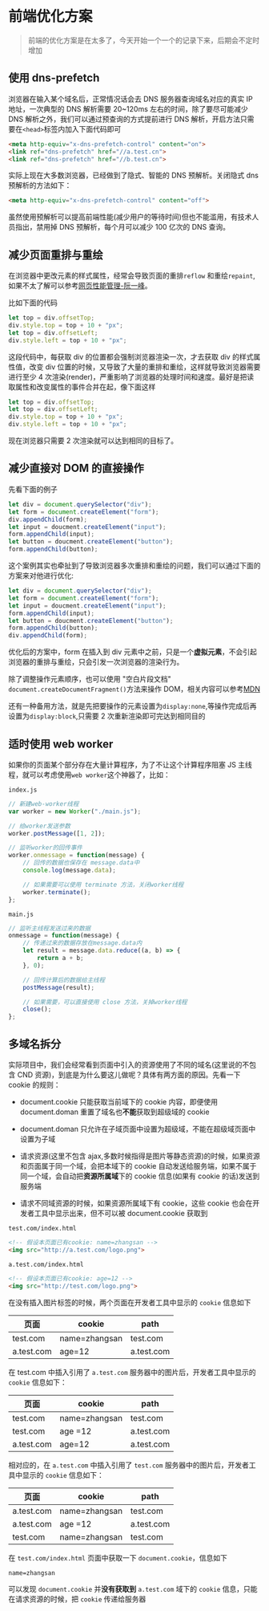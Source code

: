 # 前端优化方案

> 前端的优化方案是在太多了，今天开始一个一个的记录下来，后期会不定时增加

## 使用 dns-prefetch

浏览器在输入某个域名后，正常情况话会去 DNS 服务器查询域名对应的真实 IP 地址，一次典型的 DNS 解析需要 20~120ms 左右的时间，除了要尽可能减少 DNS 解析之外，我们可以通过预查询的方式提前进行 DNS 解析，开启方法只需要在`<head>`标签内加入下面代码即可

```html
<meta http-equiv="x-dns-prefetch-control" content="on">
<link ref="dns-prefetch" href="//a.test.cn">
<link ref="dns-prefetch" href="//b.test.cn">
```

实际上现在大多数浏览器，已经做到了隐式、智能的 DNS 预解析。关闭隐式 dns 预解析的方法如下：

```html
<meta http-equiv="x-dns-prefetch-control" content="off">
```

虽然使用预解析可以提高前端性能(减少用户的等待时间)但也不能滥用，有技术人员指出，禁用掉 DNS 预解析，每个月可以减少 100 亿次的 DNS 查询。

## 减少页面重排与重绘

在浏览器中更改元素的样式属性，经常会导致页面的重排`reflow` 和重绘`repaint`,如果不太了解可以参考[网页性能管理-阮一峰](http://www.ruanyifeng.com/blog/2015/09/web-page-performance-in-depth.html)。

比如下面的代码

```js
let top = div.offsetTop;
div.style.top = top + 10 + "px";
let top = div.offsetLeft;
div.style.left = top + 10 + "px";
```

这段代码中，每获取 div 的位置都会强制浏览器渲染一次，才去获取 div 的样式属性值，改变 div 位置的时候，又导致了大量的重排和重绘，这样就导致浏览器需要进行至少 4 次渲染(render)，严重影响了浏览器的处理时间和速度。最好是把读取属性和改变属性的事件合并在起，像下面这样

```js
let top = div.offsetTop;
let top = div.offsetLeft;
div.style.top = top + 10 + "px";
div.style.left = top + 10 + "px";
```

现在浏览器只需要 2 次渲染就可以达到相同的目标了。

## 减少直接对 DOM 的直接操作

先看下面的例子

```js
let div = document.querySelector("div");
let form = document.createElement("form");
div.appendChild(form);
let input = doucment.createElement("input");
form.appendChild(input);
let button = doucment.createElement("button");
form.appendChild(button);
```

这个案例其实也牵扯到了导致浏览器多次重排和重绘的问题，我们可以通过下面的方案来对他进行优化:

```js
let div = document.querySelector("div");
let form = document.createElement("form");
let input = doucment.createElement("input");
form.appendChild(input);
let button = doucment.createElement("button");
form.appendChild(button);
div.appendChild(form);
```

优化后的方案中，form 在插入到 div 元素中之前，只是一个**虚拟元素**，不会引起浏览器的重排与重绘，只会引发一次浏览器的渲染行为。

除了调整操作元素顺序，也可以使用 "空白片段文档" `document.createDocumentFragment()`方法来操作 DOM，相关内容可以参考[MDN](https://developer.mozilla.org/zh-CN/docs/Web/API/Document/createDocumentFragment)

还有一种备用方法，就是先把要操作的元素设置为`display:none`,等操作完成后再设置为`display:block`,只需要 2 次重新渲染即可完达到相同目的

## 适时使用 web worker

如果你的页面某个部分存在大量计算程序，为了不让这个计算程序阻塞 JS 主线程，就可以考虑使用`web worker`这个神器了，比如：

`index.js`

```js
// 新建web-worker线程
var worker = new Worker("./main.js");

// 给worker发送参数
worker.postMessage([1, 2]);

// 监听worker的回传事件
worker.onmessage = function(message) {
    // 回传的数据也保存在 message.data中
    console.log(message.data);

    // 如果需要可以使用 terminate 方法，关闭worker线程
    worker.terminate();
};
```

`main.js`

```js
// 监听主线程发送过来的数据
onmessage = function(message) {
    // 传递过来的数据存放在message.data内
    let result = message.data.reduce((a, b) => {
        return a + b;
    }, 0);

    // 回传计算后的数据给主线程
    postMessage(result);

    // 如果需要，可以直接使用 close 方法，关掉worker线程
    close();
};
```

## 多域名拆分

实际项目中，我们会经常看到页面中引入的资源使用了不同的域名(这里说的不包含 CND 资源)，到底是为什么要这儿做呢？具体有两方面的原因。先看一下 cookie 的规则：

*   document.cookie 只能获取当前域下的 cookie 内容，即便使用 document.doman 重置了域名也**不能**获取到超级域的 cookie

*   document.doman 只允许在子域页面中设置为超级域，不能在超级域页面中设置为子域

*   请求资源(这里不包含 ajax,多数时候指得是图片等静态资源)的时候，如果资源和页面属于同一个域，会把本域下的 cookie 自动发送给服务端，如果不属于同一个域，会自动把**资源所属域**下的 cookie 信息(如果有 cookie 的话)发送到服务端

*   请求不同域资源的时候，如果资源所属域下有 cookie，这些 cookie 也会在开发者工具中显示出来，但不可以被 document.cookie 获取到

`test.com/index.html`

```html
<!-- 假设本页面已有cookie: name=zhangsan -->
<img src="http://a.test.com/logo.png">
```

`a.test.com/index.html`

```html
<!-- 假设本页面已有cookie: age=12 -->
<img src="http://test.com/logo.png">
```

在没有插入图片标签的时候，两个页面在开发者工具中显示的 `cookie` 信息如下

| 页面       | cookie        | path       |
| ---------- | ------------- | ---------- |
| test.com   | name=zhangsan | test.com   |
| a.test.com | age=12        | a.test.com |

在 test.com 中插入引用了 `a.test.com` 服务器中的图片后，开发者工具中显示的 `cookie` 信息如下：

| 页面       | cookie        | path       |
| ---------- | ------------- | ---------- |
| test.com   | name=zhangsan | test.com   |
| test.com   | age =12       | a.test.com |
| a.test.com | age=12        | a.test.com |

相对应的，在 `a.test.com` 中插入引用了 `test.com` 服务器中的图片后，开发者工具中显示的 `cookie` 信息如下：

| 页面       | cookie        | path       |
| ---------- | ------------- | ---------- |
| a.test.com | name=zhangsan | test.com   |
| a.test.com | age =12       | a.test.com |
| test.com   | name=zhangsan | test.com   |

在 `test.com/index.html` 页面中获取一下 `document.cookie`，信息如下

```
name=zhangsan
```

可以发现 `document.cookie` 并**没有获取到** `a.test.com` 域下的 `cookie` 信息，只能在请求资源的时候，把 `cookie` 传递给服务器
